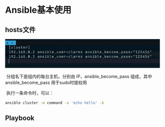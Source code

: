 # Ansible基本使用

## hosts文件

![image-20230514193443194](../_Images/image-20230514193443194.png)

​	分组名下是组内的每台主机，分别由 IP，ansible_become_pass 组成，其中 ansible_become_pass 用于sudo时提权用

​	执行一条命令时，可以：

```bash
ansible cluster -m command -a 'echo hello' -b 
```

## Playbook